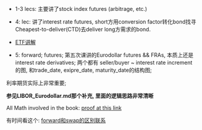 - 1-3 lecs: 主要讲了stock index futures (arbitrage, etc.)

- 4: lec: 讲了interest rate futures, short方用conversion factor转化bond找寻Cheapest-to-deliver(CTD)去deliver long方需求的bond.

- [ETF讲解](https://www.investopedia.com/terms/e/etf.asp)

- 5: forward; futures; 第五次课讲的Eurodollar futures && FRAs, 本质上还是interest rate derivatives; 两个都有 seller/buyer ~ interest rate increment 的图, 和trade_date, exipre_date, maturity_date的结构图; 

利率期货实际上非常重要; 

**参见LIBOR_Eurodollar.md那个补充, 里面的逻辑思路非常清晰**

All Math involved in the book: [proof at this link](http://www-2.rotman.utoronto.ca/~hull/technicalnotes/)

有时间看这个: [forward和swap的区别联系](https://www.quantopia.net/forward-rate-agreements-and-swaps/)
